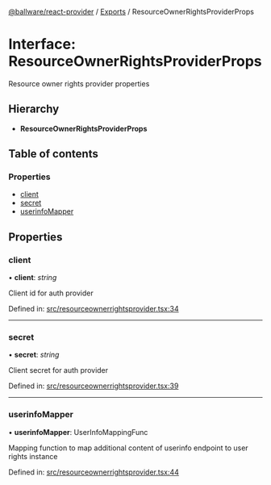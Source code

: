 [@ballware/react-provider](../README.md) / [Exports](../modules.md) / ResourceOwnerRightsProviderProps

# Interface: ResourceOwnerRightsProviderProps

Resource owner rights provider properties

## Hierarchy

* **ResourceOwnerRightsProviderProps**

## Table of contents

### Properties

- [client](resourceownerrightsproviderprops.md#client)
- [secret](resourceownerrightsproviderprops.md#secret)
- [userinfoMapper](resourceownerrightsproviderprops.md#userinfomapper)

## Properties

### client

• **client**: *string*

Client id for auth provider

Defined in: [src/resourceownerrightsprovider.tsx:34](https://github.com/frankball/ballware-react-provider/blob/999ac7f/src/resourceownerrightsprovider.tsx#L34)

___

### secret

• **secret**: *string*

Client secret for auth provider

Defined in: [src/resourceownerrightsprovider.tsx:39](https://github.com/frankball/ballware-react-provider/blob/999ac7f/src/resourceownerrightsprovider.tsx#L39)

___

### userinfoMapper

• **userinfoMapper**: UserInfoMappingFunc

Mapping function to map additional content of userinfo endpoint to user rights instance

Defined in: [src/resourceownerrightsprovider.tsx:44](https://github.com/frankball/ballware-react-provider/blob/999ac7f/src/resourceownerrightsprovider.tsx#L44)
